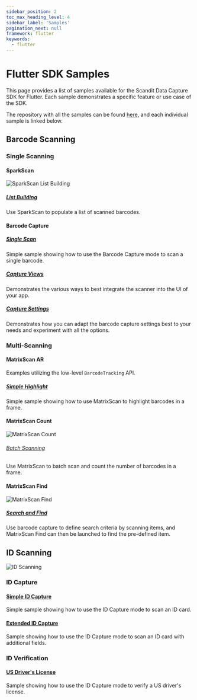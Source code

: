 ```yaml
---
sidebar_position: 2
toc_max_heading_level: 4
sidebar_label: 'Samples'
pagination_next: null
framework: flutter
keywords:
  - flutter
---
```


# Flutter SDK Samples

This page provides a list of samples available for the Scandit Data Capture SDK for Flutter. Each sample demonstrates a specific feature or use case of the SDK.

The repository with all the samples can be found [here](https://github.com/Scandit/datacapture-flutter-samples/tree/master), and each individual sample is linked below.

## Barcode Scanning

### Single Scanning

#### SparkScan

![SparkScan List Building](/img/samples/sparkscan_list_building.png)

##### [List Building](https://github.com/Scandit/datacapture-flutter-samples/tree/master/ListBuildingSample)

Use SparkScan to populate a list of scanned barcodes.

#### Barcode Capture

##### [Single Scan](https://github.com/Scandit/datacapture-flutter-samples/tree/master/BarcodeCaptureSimpleSample)

Simple sample showing how to use the Barcode Capture mode to scan a single barcode.

##### [Capture Views](https://github.com/Scandit/datacapture-flutter-samples/tree/master/BarcodeCaptureViewsSample)

Demonstrates the various ways to best integrate the scanner into the UI of your app.

##### [Capture Settings](https://github.com/Scandit/datacapture-flutter-samples/tree/master/BarcodeCaptureSettingsSample)

Demonstrates how you can adapt the barcode capture settings best to your needs and experiment with all the options.

### Multi-Scanning

#### MatrixScan AR

Examples utilizing the low-level `BarcodeTracking` API.

##### [Simple Highlight](https://github.com/Scandit/datacapture-flutter-samples/tree/master/MatrixScanSimpleSample)

Simple sample showing how to use MatrixScan to highlight barcodes in a frame.

#### MatrixScan Count

![MatrixScan Count](/img/samples/ms_count.png)

###### [Batch Scanning](https://github.com/Scandit/datacapture-flutter-samples/tree/master/MatrixScanCountSimpleSample)

Use MatrixScan to batch scan and count the number of barcodes in a frame.

#### MatrixScan Find

![MatrixScan Find](/img/samples/ms_find_android.png)

##### [Search and Find](https://github.com/Scandit/datacapture-flutter-samples/tree/master/SearchAndFindSample)

Use barcode capture to define search criteria by scanning items, and MatrixScan Find can then be launched to find the pre-defined item.

## ID Scanning

![ID Scanning](/img/samples/id_scanning.png)

### ID Capture

#### [Simple ID Capture](https://github.com/Scandit/datacapture-flutter-samples/tree/master/IdCaptureSimpleSample)

Simple sample showing how to use the ID Capture mode to scan an ID card.

#### [Extended ID Capture](https://github.com/Scandit/datacapture-flutter-samples/tree/master/IdCaptureExtendedSample)

Sample showing how to use the ID Capture mode to scan an ID card with additional fields.

### ID Verification

#### [US Driver's License](https://github.com/Scandit/datacapture-flutter-samples/tree/master/USDLVerificationSample)

Sample showing how to use the ID Capture mode to verify a US driver's license.
